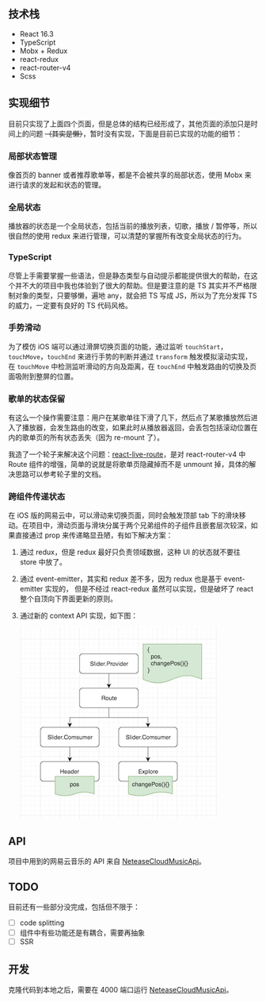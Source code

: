 
## 技术栈

- React 16.3
- TypeScript
- Mobx + Redux
- react-redux
- react-router-v4
- Scss

## 实现细节

目前只实现了上面四个页面，但是总体的结构已经形成了，其他页面的添加只是时间上的问题 ~~（其实是懒）~~，暂时没有实现，下面是目前已实现的功能的细节：

### 局部状态管理

像首页的 banner 或者推荐歌单等，都是不会被共享的局部状态，使用 Mobx 来进行请求的发起和状态的管理。

### 全局状态

播放器的状态是一个全局状态，包括当前的播放列表，切歌，播放 / 暂停等，所以很自然的使用 redux 来进行管理，可以清楚的掌握所有改变全局状态的行为。

### TypeScript

尽管上手需要掌握一些语法，但是静态类型与自动提示都能提供很大的帮助，在这个并不大的项目中我也体验到了很大的帮助。但是要注意的是 TS 其实并不严格限制对象的类型，只要够懒，遍地 any，就会把 TS 写成 JS，所以为了充分发挥 TS 的威力，一定要有良好的 TS 代码风格。

### 手势滑动

为了模仿 iOS 端可以通过滑屏切换页面的功能，通过监听 `touchStart`，`touchMove`，`touchEnd` 来进行手势的判断并通过 `transform` 触发模拟滚动实现，在  `touchMove` 中检测监听滑动的方向及距离，在 `touchEnd` 中触发路由的切换及页面吸附到整屏的位置。

### 歌单的状态保留

有这么一个操作需要注意：用户在某歌单往下滑了几下，然后点了某歌播放然后进入了播放器，会发生路由的改变，如果此时从播放器返回，会丢包包括滚动位置在内的歌单页的所有状态丢失（因为 re-mount 了）。

我造了一个轮子来解决这个问题：[react-live-route](https://github.com/fi3ework/react-live-route)，是对 react-router-v4 中 Route 组件的增强，简单的说就是将歌单页隐藏掉而不是 unmount 掉，具体的解决思路可以参考轮子里的文档。

### 跨组件传递状态

在 iOS 版的网易云中，可以滑动来切换页面，同时会触发顶部 tab 下的滑块移动。在项目中，滑动页面与滑块分属于两个兄弟组件的子组件且嵌套层次较深，如果直接通过 prop 来传递略显丑陋，有如下解决方案：

1. 通过 redux，但是 redux 最好只负责领域数据，这种 UI 的状态就不要往 store 中放了。

2. 通过 event-emitter，其实和 redux 差不多，因为 redux 也是基于 event-emitter 实现的， 但是不经过 react-redux 虽然可以实现，但是破坏了 react 整个自顶向下界面更新的原则。

3. 通过新的 context API 实现，如下图：

   ![context](./docs/context.png)



## API

项目中用到的网易云音乐的 API 来自 [NeteaseCloudMusicApi](https://binaryify.github.io/NeteaseCloudMusicApi/#/?id=neteasecloudmusicapi)。

## TODO

目前还有一些部分没完成，包括但不限于：

- [ ] code splitting
- [ ] 组件中有些功能还是有耦合，需要再抽象
- [ ] SSR

## 开发

克隆代码到本地之后，需要在 4000 端口运行 [NeteaseCloudMusicApi](https://binaryify.github.io/NeteaseCloudMusicApi/#/?id=neteasecloudmusicapi)。